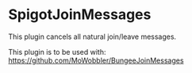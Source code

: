 # SpigotJoinMessages

This plugin cancels all natural join/leave messages. 

This plugin is to be used with: https://github.com/MoWobbler/BungeeJoinMessages

